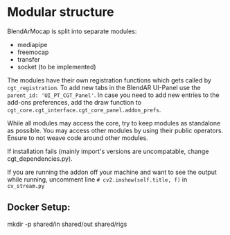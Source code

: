 # Modular structure


BlendArMocap is split into separate modules: 
- mediapipe
- freemocap
- transfer
- socket (to be implemented)<br>

The modules have their own registration functions which gets called by `cgt_registration`.
To add new tabs in the BlendAR UI-Panel use the `parent_id: 'UI_PT_CGT_Panel'`. 
In case you need to add new entries to the add-ons preferences, add the 
draw function to `cgt_core.cgt_interface.cgt_core_panel.addon_prefs`.<br>

While all modules may access the core, try to keep modules as standalone as possible. 
You may access other modules by using their public operators. Ensure to not weave code around other modules.

If installation fails (mainly import's versions are uncompatable, change cgt_dependencies.py).

If you are running the addon off your machine and want to see the output while running, uncomment line `# cv2.imshow(self.title, f)` in `cv_stream.py`

## Docker Setup:
mkdir -p shared/in shared/out shared/rigs
